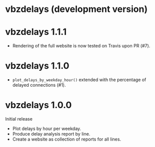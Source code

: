 # vbzdelays (development version)

# vbzdelays 1.1.1

* Rendering of the full website is now tested on Travis upon PR (#7).

# vbzdelays 1.1.0

* `plot_delays_by_weekday_hour()` extended with the percentage of delayed connections (#1).

# vbzdelays 1.0.0

Initial release

* Plot delays by hour per weekday.
* Produce delay analysis report by line.
* Create a website as collection of reports for all lines.
